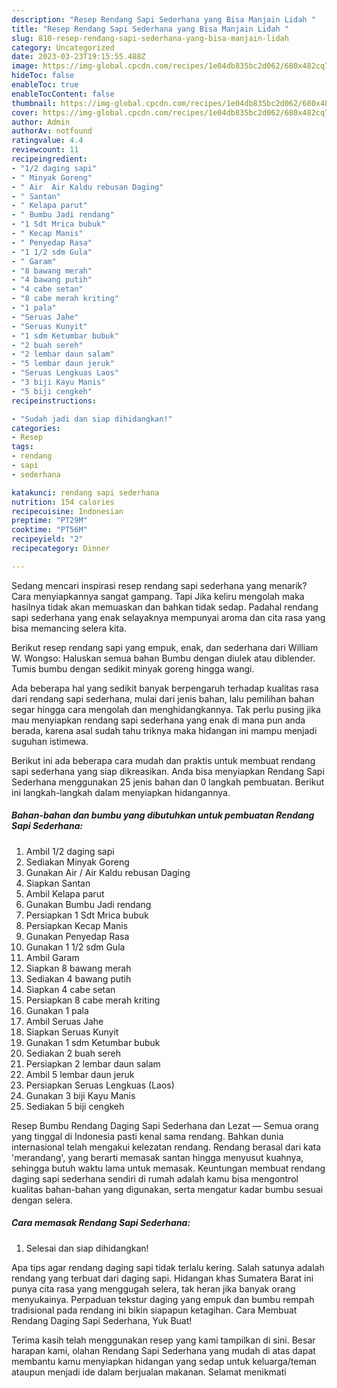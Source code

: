 ```yaml
---
description: "Resep Rendang Sapi Sederhana yang Bisa Manjain Lidah "
title: "Resep Rendang Sapi Sederhana yang Bisa Manjain Lidah "
slug: 810-resep-rendang-sapi-sederhana-yang-bisa-manjain-lidah
category: Uncategorized
date: 2023-03-23T19:15:55.488Z
image: https://img-global.cpcdn.com/recipes/1e04db835bc2d062/680x482cq70/rendang-sapi-sederhana-foto-resep-utama.jpg
hideToc: false
enableToc: true
enableTocContent: false
thumbnail: https://img-global.cpcdn.com/recipes/1e04db835bc2d062/680x482cq70/rendang-sapi-sederhana-foto-resep-utama.jpg
cover: https://img-global.cpcdn.com/recipes/1e04db835bc2d062/680x482cq70/rendang-sapi-sederhana-foto-resep-utama.jpg
author: Admin
authorAv: notfound
ratingvalue: 4.4
reviewcount: 11
recipeingredient:
- "1/2 daging sapi"
- " Minyak Goreng"
- " Air  Air Kaldu rebusan Daging"
- " Santan"
- " Kelapa parut"
- " Bumbu Jadi rendang"
- "1 Sdt Mrica bubuk"
- " Kecap Manis"
- " Penyedap Rasa"
- "1 1/2 sdm Gula"
- " Garam"
- "8 bawang merah"
- "4 bawang putih"
- "4 cabe setan"
- "8 cabe merah kriting"
- "1 pala"
- "Seruas Jahe"
- "Seruas Kunyit"
- "1 sdm Ketumbar bubuk"
- "2 buah sereh"
- "2 lembar daun salam"
- "5 lembar daun jeruk"
- "Seruas Lengkuas Laos"
- "3 biji Kayu Manis"
- "5 biji cengkeh"
recipeinstructions:

- "Sudah jadi dan siap dihidangkan!"
categories:
- Resep
tags:
- rendang
- sapi
- sederhana

katakunci: rendang sapi sederhana 
nutrition: 154 calories
recipecuisine: Indonesian
preptime: "PT29M"
cooktime: "PT56M"
recipeyield: "2"
recipecategory: Dinner

---
```



Sedang mencari inspirasi resep rendang sapi sederhana yang menarik? Cara menyiapkannya sangat gampang. Tapi Jika keliru mengolah maka hasilnya tidak akan memuaskan dan bahkan tidak sedap. Padahal rendang sapi sederhana yang enak selayaknya mempunyai aroma dan cita rasa yang bisa memancing selera kita.


Berikut resep rendang sapi yang empuk, enak, dan sederhana dari William W. Wongso: Haluskan semua bahan Bumbu dengan diulek atau diblender. Tumis bumbu dengan sedikit minyak goreng hingga wangi.

Ada beberapa hal yang sedikit banyak berpengaruh terhadap kualitas rasa dari rendang sapi sederhana, mulai dari jenis bahan, lalu pemilihan bahan segar hingga cara mengolah dan menghidangkannya. Tak perlu pusing jika mau menyiapkan rendang sapi sederhana yang enak di mana pun anda berada, karena asal sudah tahu triknya maka hidangan ini mampu menjadi suguhan istimewa.


Berikut ini ada beberapa cara mudah dan praktis untuk membuat rendang sapi sederhana yang siap dikreasikan. Anda bisa menyiapkan Rendang Sapi Sederhana menggunakan 25 jenis bahan dan 0 langkah pembuatan. Berikut ini langkah-langkah dalam menyiapkan hidangannya.

<!--inarticleads1-->

##### Bahan-bahan dan bumbu yang dibutuhkan untuk pembuatan Rendang Sapi Sederhana:

1. Ambil 1/2 daging sapi
1. Sediakan  Minyak Goreng
1. Gunakan  Air / Air Kaldu rebusan Daging
1. Siapkan  Santan
1. Ambil  Kelapa parut
1. Gunakan  Bumbu Jadi rendang
1. Persiapkan 1 Sdt Mrica bubuk
1. Persiapkan  Kecap Manis
1. Gunakan  Penyedap Rasa
1. Gunakan 1 1/2 sdm Gula
1. Ambil  Garam
1. Siapkan 8 bawang merah
1. Sediakan 4 bawang putih
1. Siapkan 4 cabe setan
1. Persiapkan 8 cabe merah kriting
1. Gunakan 1 pala
1. Ambil Seruas Jahe
1. Siapkan Seruas Kunyit
1. Gunakan 1 sdm Ketumbar bubuk
1. Sediakan 2 buah sereh
1. Persiapkan 2 lembar daun salam
1. Ambil 5 lembar daun jeruk
1. Persiapkan Seruas Lengkuas (Laos)
1. Gunakan 3 biji Kayu Manis
1. Sediakan 5 biji cengkeh


Resep Bumbu Rendang Daging Sapi Sederhana dan Lezat — Semua orang yang tinggal di Indonesia pasti kenal sama rendang. Bahkan dunia internasional telah mengakui kelezatan rendang. Rendang berasal dari kata &#39;merandang&#39;, yang berarti memasak santan hingga menyusut kuahnya, sehingga butuh waktu lama untuk memasak. Keuntungan membuat rendang daging sapi sederhana sendiri di rumah adalah kamu bisa mengontrol kualitas bahan-bahan yang digunakan, serta mengatur kadar bumbu sesuai dengan selera. 

<!--inarticleads2-->

##### Cara memasak Rendang Sapi Sederhana:


1. Selesai dan siap dihidangkan!

Apa tips agar rendang daging sapi tidak terlalu kering. Salah satunya adalah rendang yang terbuat dari daging sapi. Hidangan khas Sumatera Barat ini punya cita rasa yang menggugah selera, tak heran jika banyak orang menyukainya. Perpaduan tekstur daging yang empuk dan bumbu rempah tradisional pada rendang ini bikin siapapun ketagihan. Cara Membuat Rendang Daging Sapi Sederhana, Yuk Buat! 

Terima kasih telah menggunakan resep yang kami tampilkan di sini. Besar harapan kami, olahan Rendang Sapi Sederhana yang mudah di atas dapat membantu kamu menyiapkan hidangan yang sedap untuk keluarga/teman ataupun menjadi ide dalam berjualan makanan. Selamat menikmati
